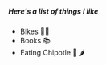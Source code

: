 ##### Here's a list of things I like
* Bikes :mountain_biking_man:
* Books :books:
* Eating Chipotle :burrito: :hot_pepper:
